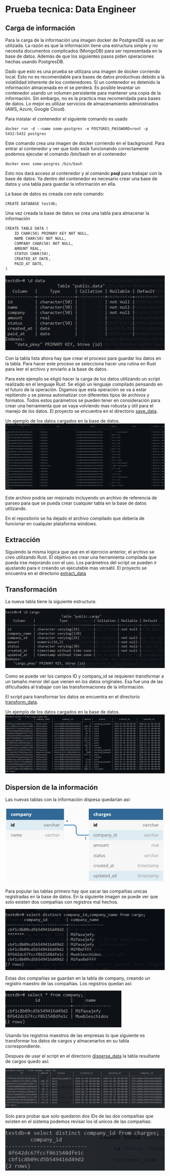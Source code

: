# Prueba tecnica: Data Engineer

## Carga de información

Para la carga de la información una imagen docker de PostgresDB va as ser
utilizada. La razón es que la información tiene una estructura simple y no
necesita documentos complicados (MongoDB) para ser representada en la base de
datos. Además de que los siguientes pasos piden operaciones hechas usando
PostgresDB.

Dado que esto es una prueba se utilizara una imagen de docker corriendo local.
Esto no es recomendable para bases de datos productivas debido a la volatilidad
inherente de los contenedores. Si un contenedor es detenido la información
almacenada en el se perderá. Es posible levantar un contenedor usando un
volumen persistente para mantener una copia de la información. Sin embargo, no
es la practica mas recomendada para bases de datos. Lo mejor es utilizar
servicios de almacenamiento administrados (AWS, Azure, Google Cloud). 

Para instalar el contenedor el siguiente comando es usado

```
docker run -d --name some-postgres -e POSTGRES_PASSWORD=root -p 5432:5432 postgres
```

Este comando crea una imagen de docker corriendo en el background. Para entrar
al contenedor y ver que todo esta funcionando correctamente podemos ejecutar
el comando /bin/bash en el contenedor

```
docker exec some-posgres /bin/bash
```

Esto nos dará acceso al contenedor y al comando **psql** para trabajar con la
base de datos.  Ya dentro del contenedor es necesario crear una base de datos y
una tabla para guardar la información en ella.

La base de datos es creada con este comando:

```
CREATE DATABASE testdb;
```

Una vez creada la base de datos se crea una tabla para almacenar la información

```
CREATE TABLE DATA (
    ID CHAR(50) PRIMARY KEY NOT NULL,
    NAME CHAR(50) NOT NULL,
    COMPANY CHAR(50) NOT NULL,
    AMOUNT REAL,
    STATUS CHAR(50),
    CREATED_AT DATE,
    PAID_AT DATE,
)
```

![data](images/data.png)

Con la tabla lista ahora hay que crear el proceso para guardar los datos en la
tabla. Para hacer este proceso se selecciona hacer una rutina en Rust para leer
el archivo y enviarlo a la base de datos.

Para este ejemplo se eligió hacer la carga de los datos utilizando un script
realizado en el lenguaje Rust. Se eligió un lenguaje compilado pensando en el
futuro de la operación. Digamos que esta operación se va a estar repitiendo o
se piensa automatizar con diferentes tipos de archivos y formatos. Todos estos
parámetros se pueden tener en consideración para crear una herramienta que se
vaya volviendo mas robusta y útil para el manejo de los datos. El proyecto se
encuentra en el directorio [save_data](save_data/).

Un ejemplo de los datos cargados en la base de datos.
![data](images/data_data.png)

Este archivo podría ser mejorado incluyendo un archivo de referencia de parseo
para que se pueda crear cualquier tabla en la base de datos utilizando.

En el repositorio se ha dejado el archivo compilado que debería de funcionar
en cualquier plataforma windows. 

## Extracción

Siguiendo la misma lógica que que en el ejercicio anterior, el archivo se creo
utilizando Rust. El objetivo es crear una herramienta compilada que pueda irse
mejorando con el uso. Los parámetros del script se pueden ir ajustando para ir
creando un ejecutable mas versátil. El proyecto se encuentra en el directorio
[extract_data](extract_data/)

## Transformación

La nueva tabla tiene la siguiente estructura:

![cargo](images/cargo.png)

Como se puede ver los campos ID y company_id se requieren transformar a un
tamaño menor del que vienen en los datos originales. Esa fue una de las
dificultades al trabajar con las transformaciones de la información.

El script para transformar los datos se encuentra en el directorio
[transform_data](transform_data/).

Un ejemplo de los datos cargados en la base de datos.
![data](images/cargo_data.png)

## Dispersion de la información

Las nuevas tablas con la información dispesa quedarían asi:

![tables](images/tables.png)

Para popular las tablas primero hay que sacar las compañias unicas registradas
en la base de datos. En la siguiente imagen se puede ver que solo existen dos
compañias con registros mal hechos.

![companias](images/companies.png)

Estas dos compañias se guardan en la tabla de company, creando un registro
maestro de las compañias. Los registros quedan asi:

![master](images/master.png)

Usando los registros maestros de las empresas lo que siguiente es transformar
los datos de cargos y almacenarlos en su tabla correspondiente.

Despues de usar el script en el directorio [disperse_data](disperse_data/)
la tabla resultante de cargos quedo así:

![charges](images/charges.png)

Solo para probar que solo quedaron dos IDs de las dos compañias que existen
en el sistema podemos revisar los id unicos de las compañias:

![distinct](images/distinct.png)
